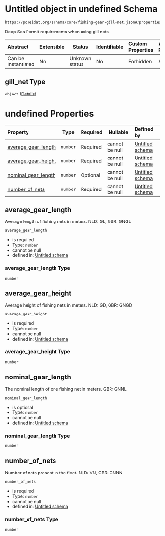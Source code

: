 # Untitled object in undefined Schema

```txt
https://poseidat.org/schema/core/fishing-gear-gill-net.json#/properties/gill_net
```

Deep Sea Permit requirements when using gill nets


| Abstract            | Extensible | Status         | Identifiable | Custom Properties | Additional Properties | Access Restrictions | Defined In                                                                                         |
| :------------------ | ---------- | -------------- | ------------ | :---------------- | --------------------- | ------------------- | -------------------------------------------------------------------------------------------------- |
| Can be instantiated | No         | Unknown status | No           | Forbidden         | Allowed               | none                | [fishing-gear-deployment.json\*](schemas/core/fishing-gear-deployment.json "open original schema") |

## gill_net Type

`object` ([Details](fishing-gear-deployment-properties-gill_net.md))

# undefined Properties

| Property                                    | Type     | Required | Nullable       | Defined by                                                                                                                                                                    |
| :------------------------------------------ | -------- | -------- | -------------- | :---------------------------------------------------------------------------------------------------------------------------------------------------------------------------- |
| [average_gear_length](#average_gear_length) | `number` | Required | cannot be null | [Untitled schema](fishing-gear-gill-net-properties-average_gear_length.md "https&#x3A;//poseidat.org/schema/core/fishing-gear-gill-net.json#/properties/average_gear_length") |
| [average_gear_height](#average_gear_height) | `number` | Required | cannot be null | [Untitled schema](fishing-gear-gill-net-properties-average_gear_height.md "https&#x3A;//poseidat.org/schema/core/fishing-gear-gill-net.json#/properties/average_gear_height") |
| [nominal_gear_length](#nominal_gear_length) | `number` | Optional | cannot be null | [Untitled schema](fishing-gear-gill-net-properties-nominal_gear_length.md "https&#x3A;//poseidat.org/schema/core/fishing-gear-gill-net.json#/properties/nominal_gear_length") |
| [number_of_nets](#number_of_nets)           | `number` | Required | cannot be null | [Untitled schema](fishing-gear-gill-net-properties-number_of_nets.md "https&#x3A;//poseidat.org/schema/core/fishing-gear-gill-net.json#/properties/number_of_nets")           |

## average_gear_length

Average length of fishing nets in meters. NLD: GL, GBR: GNGL


`average_gear_length`

-   is required
-   Type: `number`
-   cannot be null
-   defined in: [Untitled schema](fishing-gear-gill-net-properties-average_gear_length.md "https&#x3A;//poseidat.org/schema/core/fishing-gear-gill-net.json#/properties/average_gear_length")

### average_gear_length Type

`number`

## average_gear_height

Average height of fishing nets in meters. NLD: GD, GBR: GNGD


`average_gear_height`

-   is required
-   Type: `number`
-   cannot be null
-   defined in: [Untitled schema](fishing-gear-gill-net-properties-average_gear_height.md "https&#x3A;//poseidat.org/schema/core/fishing-gear-gill-net.json#/properties/average_gear_height")

### average_gear_height Type

`number`

## nominal_gear_length

The nominal length of one fishing net in meters. GBR: GNNL


`nominal_gear_length`

-   is optional
-   Type: `number`
-   cannot be null
-   defined in: [Untitled schema](fishing-gear-gill-net-properties-nominal_gear_length.md "https&#x3A;//poseidat.org/schema/core/fishing-gear-gill-net.json#/properties/nominal_gear_length")

### nominal_gear_length Type

`number`

## number_of_nets

Number of nets present in the fleet. NLD: VN, GBR: GNNN


`number_of_nets`

-   is required
-   Type: `number`
-   cannot be null
-   defined in: [Untitled schema](fishing-gear-gill-net-properties-number_of_nets.md "https&#x3A;//poseidat.org/schema/core/fishing-gear-gill-net.json#/properties/number_of_nets")

### number_of_nets Type

`number`
